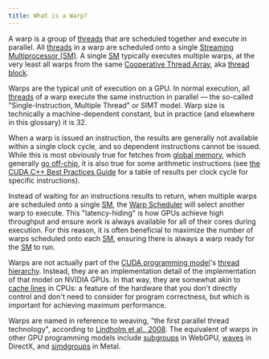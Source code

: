 ```yaml
---
title: What is a Warp?
---
```


A warp is a group of [threads](/gpu-glossary/device-software/thread) that are
scheduled together and execute in parallel. All
[threads](/gpu-glossary/device-software/thread) in a warp are scheduled onto a
single
[Streaming Multiprocessor (SM)](/gpu-glossary/device-hardware/streaming-multiprocessor).
A single [SM](/gpu-glossary/device-hardware/streaming-multiprocessor) typically
executes multiple warps, at the very least all warps from the same
[Cooperative Thread Array](/gpu-glossary/device-software/cooperative-thread-array),
aka [thread block](/gpu-glossary/device-software/thread-block).

Warps are the typical unit of execution on a GPU. In normal execution, all
[threads](/gpu-glossary/device-software/thread) of a warp execute the same
instruction in parallel — the so-called "Single-Instruction, Multiple Thread" or
SIMT model. Warp size is technically a machine-dependent constant, but in
practice (and elsewhere in this glossary) it is 32.

When a warp is issued an instruction, the results are generally not available
within a single clock cycle, and so dependent instructions cannot be issued.
While this is most obviously true for fetches from
[global memory](/gpu-glossary/device-software/global-memory), which generally
[go off-chip](/gpu-glossary/device-hardware/gpu-ram), it is also true for some
arithmetic instructions (see
[the CUDA C++ Best Practices Guide](https://docs.nvidia.com/cuda/cuda-c-best-practices-guide/index.html#arithmetic-instructions)
for a table of results per clock cycle for specific instructions).

Instead of waiting for an instructions results to return, when multiple warps
are scheduled onto a single
[SM](/gpu-glossary/device-hardware/streaming-multiprocessor), the
[Warp Scheduler](/gpu-glossary/device-hardware/warp-scheduler) will select
another warp to execute. This "latency-hiding" is how GPUs achieve high
throughput and ensure work is always available for all of their cores during
execution. For this reason, it is often beneficial to maximize the number of
warps scheduled onto each
[SM](/gpu-glossary/device-hardware/streaming-multiprocessor), ensuring there is
always a warp ready for the
[SM](/gpu-glossary/device-hardware/streaming-multiprocessor) to run.

Warps are not actually part of the
[CUDA programming model](/gpu-glossary/device-software/cuda-programming-model)'s
[thread hierarchy](/gpu-glossary/device-software/thread-hierarchy). Instead,
they are an implementation detail of the implementation of that model on NVIDIA
GPUs. In that way, they are somewhat akin to
[cache lines](https://www.nic.uoregon.edu/~khuck/ts/acumem-report/manual_html/ch03s02.html)
in CPUs: a feature of the hardware that you don't directly control and don't
need to consider for program correctness, but which is important for achieving
maximum performance.

Warps are named in reference to weaving, "the first parallel thread technology",
according to
[Lindholm et al., 2008](https://www.cs.cmu.edu/afs/cs/academic/class/15869-f11/www/readings/lindholm08_tesla.pdf).
The equivalent of warps in other GPU programming models include
[subgroups](https://github.com/gpuweb/gpuweb/pull/4368) in WebGPU,
[waves](https://microsoft.github.io/DirectX-Specs/d3d/HLSL_SM_6_6_WaveSize.html)
in DirectX, and
[simdgroups](https://developer.apple.com/documentation/metal/compute_passes/creating_threads_and_threadgroups#2928931)
in Metal.
